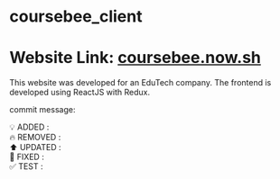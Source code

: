 # coursebee_client

# Website Link: [coursebee.now.sh](coursebee.now.sh)

This website was developed for an EduTech company. The frontend is developed using ReactJS with Redux.

commit message:

:bulb: ADDED :<br/>
:fire: REMOVED :<br/>
:arrow_up: UPDATED :<br/>
:bug: FIXED :<br/>
:white_check_mark: TEST :<br/>
